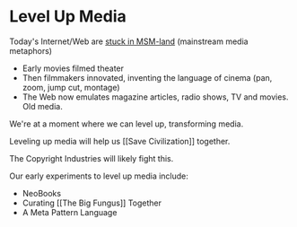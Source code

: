 # Level Up Media

Today's Internet/Web are [stuck in MSM-land](https://youtube.com/shorts/yT0r6D1h_iQ?feature=share) (mainstream media metaphors)
- Early movies filmed theater
- Then filmmakers innovated, inventing the language of cinema (pan, zoom, jump cut, montage)
- The Web now emulates magazine articles, radio shows, TV and movies. Old media. 

We're at a moment where we can level up, transforming media.

Leveling up media will help us [[Save Civilization]] together.

The Copyright Industries will likely fight this.

Our early experiments to level up media include:

- NeoBooks
- Curating [[The Big Fungus]] Together
- A Meta Pattern Language


